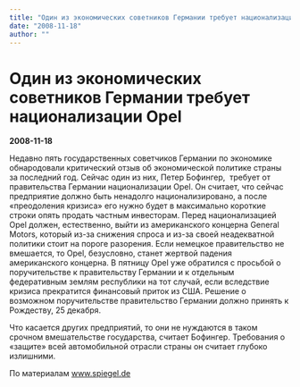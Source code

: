 ```yaml
---
title: "Один из экономических советников Германии требует национализации Opel"
date: "2008-11-18"
author: ""
---
```


# Один из экономических советников Германии требует национализации Opel

**2008-11-18** 

Недавно пять государственных советчиков Германии по экономике обнародовали критический отзыв об экономической политике страны за последний год. Сейчас один из них, Петер Бофингер,  требует от правительства Германии национализации Opel. Он считает, что сейчас предприятие должно быть ненадолго национализировано, а после «преодоления кризиса» его нужно будет в максимально короткие строки опять продать частным инвесторам. Перед национализацией Opel должен, естественно, выйти из американского концерна General Motors, который из-за снижения спроса и из-за своей неадекватной политики стоит на пороге разорения. Если немецкое правительство не вмешается, то Opel, безусловно, станет жертвой падения американского концерна. В пятницу Opel уже обратился с просьбой о поручительстве к правительству Германии и к отдельным федеративным землям республики на тот случай, если вследствие кризиса прекратится финансовый приток из США. Решение о возможном поручительстве правительство Германии должно принять к Рождеству, 25 декабря.   

Что касается других предприятий, то они не нуждаются в таком срочном вмешательстве государства, считает Бофингер. Требования о «защите» всей автомобильной отрасли страны он считает глубоко излишними.

По материалам www.spiegel.de